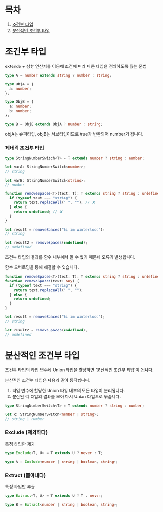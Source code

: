 # 목차

1. [조건부 타입](#조건부-타입)
2. [분산적인 조건부 타입](#분산적인-조건부-타입)

# 조건부 타입

extends + 삼항 연산자를 이용해 조건에 따라 다른 타입을 정의하도록 돕는 문법

```typescript
type A = number extends string ? number : string;
```

```typescript
type ObjA = {
  a: number;
};

type ObjB = {
  a: number;
  b: number;
};

type B = ObjB extends ObjA ? number : string;
```

objA는 슈퍼타입, objB는 서브타입이므로 true가 반환되어 number가 됩니다.

### 제네릭 조건부 타입

```typescript
type StringNumberSwitch<T> = T extends number ? string : number;

let varA: StringNumberSwitch<number>;
// string

let varB: StringNumberSwitch<string>;
// number
```

```typescript
function removeSpaces<T>(text: T): T extends string ? string : undefined {
  if (typeof text === "string") {
    return text.replaceAll(" ", ""); // ❌
  } else {
    return undefined; // ❌
  }
}

let result = removeSpaces("hi im winterlood");
// string

let result2 = removeSpaces(undefined);
// undefined
```

조건부 타입의 결과를 함수 내부에서 알 수 없기 때문에 오류가 발생합니다.

함수 오버로딩을 통해 해결할 수 있습니다.

```typescript
function removeSpaces<T>(text: T): T extends string ? string : undefined;
function removeSpaces(text: any) {
  if (typeof text === "string") {
    return text.replaceAll(" ", "");
  } else {
    return undefined;
  }
}

let result = removeSpaces("hi im winterlood");
// string

let result2 = removeSpaces(undefined);
// undefined
```

# 분산적인 조건부 타입

조건부 타입의 타입 변수에 Union 타입을 할당하면 '분산적인 조건부 타입'이 됩니다.

분산적인 조건부 타입은 다음과 같이 동작합니다.

1. 타입 변수에 할당한 Union 타입 내부의 모든 타입이 분리됩니다.
2. 분산된 각 타입의 결과를 모아 다시 Union 타입으로 묶습니다.

```typescript
type StringNumberSwitch<T> = T extends number ? string : number;

let c: StringNumberSwitch<number | string>;
// string | number
```

### Exclude (제외하다)

특정 타입만 제거

```typescript
type Exclude<T, U> = T extends U ? never : T;

type A = Exclude<number | string | boolean, string>;
```

### Extract (뽑아내다)

특정 타입만 추출

```typescript
type Extract<T, U> = T extends U ? T : never;

type B = Extract<number | string | boolean, string>;
```
